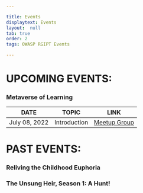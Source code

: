 ```yaml
---

title: Events
displaytext: Events
layout:  null
tab: true
order: 2
tags: OWASP RGIPT Events

---
```


# UPCOMING EVENTS:
### Metaverse of Learning
| DATE | TOPIC | LINK |
| --- | --- | --- |
| July 08, 2022 | Introduction | [Meetup Group](https://www.meetup.com/owasp-rajiv-gandhi-institute-of-petroleum-technology) |


# PAST EVENTS:
### Reliving the Childhood Euphoria

### The Unsung Heir, Season 1: A Hunt!
